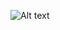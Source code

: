 ![Alt text](https://github.com/bxo11/JavaProjects/blob/b8c980355f4d2e9cc89567cb12546f599ae08ea4/javaFX+Serialization/javaFXgui.png)
